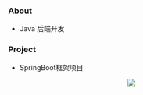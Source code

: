 <!--
**aijisjtu/aijisjtu** is a ✨ _special_ ✨ repository because its `README.md` (this file) appears on your GitHub profile.
### About
* [Resume](https://ice2604-navi.github.io/艾骥_后端开发_实习.pdf)
### Status
* passionate
-->

### About
* Java 后端开发

### Project
* SpringBoot框架项目
<div align="center"> <a href="https://github.com/aijisjtu/Bot-Battle"> <img src="https://github-readme-stats.vercel.app/api/pin/?username=aijisjtu&theme=tokyo-night&repo=Bot-Battle"/> </a> </div>

<!-- ### GitHub Data-->

<!-- [![aijisjtu's github activity graph](https://github-readme-activity-graph.vercel.app/graph?username=aijisjtu&theme=tokyo-night)](https://github.com/aijisjtu) -->

<!-- <div align="center">
<img src="https://github-readme-stats.vercel.app/api/top-langs/?username=aijisjtu&layout=compact"/>
</div>-->
